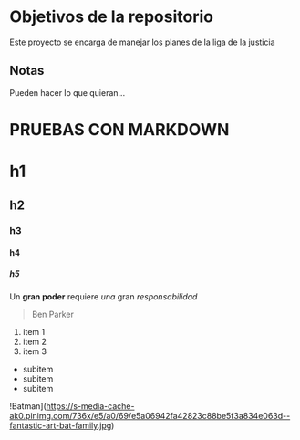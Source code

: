 # Objetivos de la repositorio

Este proyecto se encarga de manejar los planes de la liga de la justicia


## Notas
Pueden hacer lo que quieran...


# PRUEBAS CON MARKDOWN
# h1
## h2
### h3
#### h4
##### h5

Un  **gran poder** requiere _una_  gran *responsabilidad*
> Ben Parker


1. item 1
2. item 2
3. item 3
 * subitem
 * subitem
 * subitem

!Batman](https://s-media-cache-ak0.pinimg.com/736x/e5/a0/69/e5a06942fa42823c88be5f3a834e063d--fantastic-art-bat-family.jpg)
